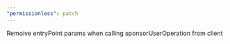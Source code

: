 ```yaml
---
"permissionless": patch
---
```


Remoive entryPoint params when calling sponsorUserOperation from client
